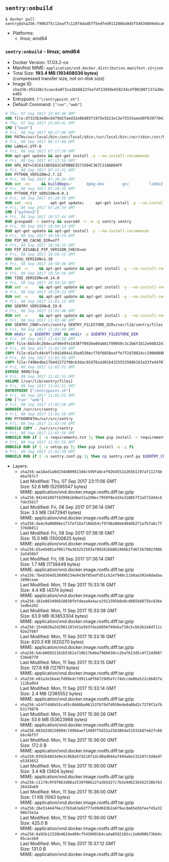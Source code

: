 ## `sentry:onbuild`

```console
$ docker pull sentry@sha256:f906375c12eaf7c12974dad87f5edfed9132866a9d5f54834894ebca650de1da
```

-	Platforms:
	-	linux; amd64

### `sentry:onbuild` - linux; amd64

-	Docker Version: 17.03.2-ce
-	Manifest MIME: `application/vnd.docker.distribution.manifest.v2+json`
-	Total Size: **193.4 MB (193408036 bytes)**  
	(compressed transfer size, not on-disk size)
-	Image ID: `sha256:d552d6c5caac6a073ca1bb6622feaf4f23d50e658234c4f90100f137a30ee485`
-	Entrypoint: `["\/entrypoint.sh"]`
-	Default Command: `["run","web"]`

```dockerfile
# Thu, 07 Sep 2017 23:04:40 GMT
ADD file:d7333b3e0bc6479d2faed32e06d85f1975e5b23e13e75555aeed0f639770413b in / 
# Thu, 07 Sep 2017 23:04:41 GMT
CMD ["bash"]
# Fri, 08 Sep 2017 06:17:00 GMT
ENV PATH=/usr/local/bin:/usr/local/sbin:/usr/local/bin:/usr/sbin:/usr/bin:/sbin:/bin
# Fri, 08 Sep 2017 06:17:00 GMT
ENV LANG=C.UTF-8
# Fri, 08 Sep 2017 07:17:50 GMT
RUN apt-get update && apt-get install -y --no-install-recommends 		ca-certificates 		libgdbm3 		libsqlite3-0 		libssl1.0.0 	&& rm -rf /var/lib/apt/lists/*
# Fri, 08 Sep 2017 07:17:50 GMT
ENV GPG_KEY=C01E1CAD5EA2C4F0B8E3571504C367C218ADD4FF
# Fri, 08 Sep 2017 07:17:51 GMT
ENV PYTHON_VERSION=2.7.13
# Fri, 08 Sep 2017 07:20:34 GMT
RUN set -ex 	&& buildDeps=' 		dpkg-dev 		gcc 		libbz2-dev 		libc6-dev 		libdb-dev 		libgdbm-dev 		libncurses-dev 		libreadline-dev 		libsqlite3-dev 		libssl-dev 		make 		tcl-dev 		tk-dev 		wget 		xz-utils 		zlib1g-dev 	' 	&& apt-get update && apt-get install -y $buildDeps --no-install-recommends && rm -rf /var/lib/apt/lists/* 		&& wget -O python.tar.xz "https://www.python.org/ftp/python/${PYTHON_VERSION%%[a-z]*}/Python-$PYTHON_VERSION.tar.xz" 	&& wget -O python.tar.xz.asc "https://www.python.org/ftp/python/${PYTHON_VERSION%%[a-z]*}/Python-$PYTHON_VERSION.tar.xz.asc" 	&& export GNUPGHOME="$(mktemp -d)" 	&& gpg --keyserver ha.pool.sks-keyservers.net --recv-keys "$GPG_KEY" 	&& gpg --batch --verify python.tar.xz.asc python.tar.xz 	&& rm -rf "$GNUPGHOME" python.tar.xz.asc 	&& mkdir -p /usr/src/python 	&& tar -xJC /usr/src/python --strip-components=1 -f python.tar.xz 	&& rm python.tar.xz 		&& cd /usr/src/python 	&& gnuArch="$(dpkg-architecture --query DEB_BUILD_GNU_TYPE)" 	&& ./configure 		--build="$gnuArch" 		--enable-shared 		--enable-unicode=ucs4 	&& make -j "$(nproc)" 	&& make install 	&& ldconfig 		&& apt-get purge -y --auto-remove $buildDeps 		&& find /usr/local -depth 		\( 			\( -type d -a \( -name test -o -name tests \) \) 			-o 			\( -type f -a \( -name '*.pyc' -o -name '*.pyo' \) \) 		\) -exec rm -rf '{}' + 	&& rm -rf /usr/src/python
# Fri, 08 Sep 2017 07:20:35 GMT
ENV PYTHON_PIP_VERSION=9.0.1
# Fri, 08 Sep 2017 07:20:59 GMT
RUN set -ex; 		apt-get update; 	apt-get install -y --no-install-recommends wget; 	rm -rf /var/lib/apt/lists/*; 		wget -O get-pip.py 'https://bootstrap.pypa.io/get-pip.py'; 		apt-get purge -y --auto-remove wget; 		python get-pip.py 		--disable-pip-version-check 		--no-cache-dir 		"pip==$PYTHON_PIP_VERSION" 	; 	pip --version; 		find /usr/local -depth 		\( 			\( -type d -a \( -name test -o -name tests \) \) 			-o 			\( -type f -a \( -name '*.pyc' -o -name '*.pyo' \) \) 		\) -exec rm -rf '{}' +; 	rm -f get-pip.py
# Fri, 08 Sep 2017 07:20:59 GMT
CMD ["python2"]
# Fri, 08 Sep 2017 10:57:44 GMT
RUN groupadd -r sentry && useradd -r -m -g sentry sentry
# Fri, 08 Sep 2017 10:58:14 GMT
RUN apt-get update && apt-get install -y --no-install-recommends         gcc         git         libffi-dev         libjpeg-dev         libpq-dev         libxml2-dev         libxslt-dev         libyaml-dev     && rm -rf /var/lib/apt/lists/*
# Fri, 08 Sep 2017 10:58:14 GMT
ENV PIP_NO_CACHE_DIR=off
# Fri, 08 Sep 2017 10:58:15 GMT
ENV PIP_DISABLE_PIP_VERSION_CHECK=on
# Fri, 08 Sep 2017 10:58:15 GMT
ENV GOSU_VERSION=1.10
# Fri, 08 Sep 2017 10:58:36 GMT
RUN set -x     && apt-get update && apt-get install -y --no-install-recommends wget && rm -rf /var/lib/apt/lists/*     && wget -O /usr/local/bin/gosu "https://github.com/tianon/gosu/releases/download/$GOSU_VERSION/gosu-$(dpkg --print-architecture)"     && wget -O /usr/local/bin/gosu.asc "https://github.com/tianon/gosu/releases/download/$GOSU_VERSION/gosu-$(dpkg --print-architecture).asc"     && export GNUPGHOME="$(mktemp -d)"     && gpg --keyserver ha.pool.sks-keyservers.net --recv-keys B42F6819007F00F88E364FD4036A9C25BF357DD4     && gpg --batch --verify /usr/local/bin/gosu.asc /usr/local/bin/gosu     && rm -r "$GNUPGHOME" /usr/local/bin/gosu.asc     && chmod +x /usr/local/bin/gosu     && gosu nobody true     && apt-get purge -y --auto-remove wget
# Fri, 08 Sep 2017 10:58:36 GMT
ENV TINI_VERSION=v0.14.0
# Fri, 08 Sep 2017 10:58:55 GMT
RUN set -x     && apt-get update && apt-get install -y --no-install-recommends wget && rm -rf /var/lib/apt/lists/*     && wget -O /usr/local/bin/tini "https://github.com/krallin/tini/releases/download/$TINI_VERSION/tini"     && wget -O /usr/local/bin/tini.asc "https://github.com/krallin/tini/releases/download/$TINI_VERSION/tini.asc"     && export GNUPGHOME="$(mktemp -d)"     && gpg --keyserver ha.pool.sks-keyservers.net --recv-keys 6380DC428747F6C393FEACA59A84159D7001A4E5     && gpg --batch --verify /usr/local/bin/tini.asc /usr/local/bin/tini     && rm -r "$GNUPGHOME" /usr/local/bin/tini.asc     && chmod +x /usr/local/bin/tini     && tini -h     && apt-get purge -y --auto-remove wget
# Fri, 08 Sep 2017 10:59:22 GMT
RUN set -x     && apt-get update && apt-get install -y --no-install-recommends make && rm -rf /var/lib/apt/lists/*     && pip install librabbitmq==1.6.1     && python -c 'import librabbitmq'     && apt-get purge -y --auto-remove make
# Fri, 08 Sep 2017 11:01:15 GMT
ENV SENTRY_VERSION=8.19.0
# Fri, 08 Sep 2017 11:02:48 GMT
RUN set -x     && apt-get update && apt-get install -y --no-install-recommends wget g++ && rm -rf /var/lib/apt/lists/*     && mkdir -p /usr/src/sentry     && wget -O /usr/src/sentry/sentry-${SENTRY_VERSION}-py27-none-any.whl "https://github.com/getsentry/sentry/releases/download/${SENTRY_VERSION}/sentry-${SENTRY_VERSION}-py27-none-any.whl"     && wget -O /usr/src/sentry/sentry-${SENTRY_VERSION}-py27-none-any.whl.asc "https://github.com/getsentry/sentry/releases/download/${SENTRY_VERSION}/sentry-${SENTRY_VERSION}-py27-none-any.whl.asc"     && wget -O /usr/src/sentry/sentry_plugins-${SENTRY_VERSION}-py2.py3-none-any.whl "https://github.com/getsentry/sentry/releases/download/${SENTRY_VERSION}/sentry_plugins-${SENTRY_VERSION}-py2.py3-none-any.whl"     && wget -O /usr/src/sentry/sentry_plugins-${SENTRY_VERSION}-py2.py3-none-any.whl.asc "https://github.com/getsentry/sentry/releases/download/${SENTRY_VERSION}/sentry_plugins-${SENTRY_VERSION}-py2.py3-none-any.whl.asc"     && export GNUPGHOME="$(mktemp -d)"     && gpg --keyserver ha.pool.sks-keyservers.net --recv-keys D8749766A66DD714236A932C3B2D400CE5BBCA60     && gpg --batch --verify /usr/src/sentry/sentry-${SENTRY_VERSION}-py27-none-any.whl.asc /usr/src/sentry/sentry-${SENTRY_VERSION}-py27-none-any.whl     && gpg --batch --verify /usr/src/sentry/sentry_plugins-${SENTRY_VERSION}-py2.py3-none-any.whl.asc /usr/src/sentry/sentry_plugins-${SENTRY_VERSION}-py2.py3-none-any.whl     && pip install         /usr/src/sentry/sentry-${SENTRY_VERSION}-py27-none-any.whl         /usr/src/sentry/sentry_plugins-${SENTRY_VERSION}-py2.py3-none-any.whl     && sentry --help     && sentry plugins list     && rm -r "$GNUPGHOME" /usr/src/sentry     && apt-get purge -y --auto-remove wget g++
# Fri, 08 Sep 2017 11:02:48 GMT
ENV SENTRY_CONF=/etc/sentry SENTRY_FILESTORE_DIR=/var/lib/sentry/files
# Fri, 08 Sep 2017 11:02:49 GMT
RUN mkdir -p $SENTRY_CONF && mkdir -p $SENTRY_FILESTORE_DIR
# Fri, 08 Sep 2017 11:02:50 GMT
COPY file:6b5c0c264ecaf40e9fe1838ff0926e09a661f89950c3c2b6f1612e948324733d in /etc/sentry/ 
# Fri, 08 Sep 2017 11:02:50 GMT
COPY file:d1a7cd4cbf7c842d84a135ed530ecf78f6858eaffe7f2d78824cc2906088bdd1 in /etc/sentry/ 
# Fri, 08 Sep 2017 11:02:50 GMT
COPY file:f490e4be17b442272f00cb3dac92d70a1d0164325552588b163a33fad4701f18 in /entrypoint.sh 
# Fri, 08 Sep 2017 11:02:51 GMT
EXPOSE 9000/tcp
# Fri, 08 Sep 2017 11:02:51 GMT
VOLUME [/var/lib/sentry/files]
# Fri, 08 Sep 2017 11:02:51 GMT
ENTRYPOINT ["/entrypoint.sh"]
# Fri, 08 Sep 2017 11:02:52 GMT
CMD ["run" "web"]
# Fri, 08 Sep 2017 11:02:58 GMT
WORKDIR /usr/src/sentry
# Fri, 08 Sep 2017 11:02:58 GMT
ENV PYTHONPATH=/usr/src/sentry
# Fri, 08 Sep 2017 11:02:58 GMT
ONBUILD COPY . /usr/src/sentry
# Fri, 08 Sep 2017 11:02:59 GMT
ONBUILD RUN if [ -s requirements.txt ]; then pip install -r requirements.txt; fi
# Fri, 08 Sep 2017 11:02:59 GMT
ONBUILD RUN if [ -s setup.py ]; then pip install -e .; fi
# Fri, 08 Sep 2017 11:02:59 GMT
ONBUILD RUN if [ -s sentry.conf.py ]; then cp sentry.conf.py $SENTRY_CONF/; fi 	&& if [ -s config.yml ]; then cp config.yml $SENTRY_CONF/; fi
```

-	Layers:
	-	`sha256:aa18ad1a0d334d80981104c599fa8cef9264552a265b1197af11274beba767cf`  
		Last Modified: Thu, 07 Sep 2017 23:11:06 GMT  
		Size: 52.6 MB (52595547 bytes)  
		MIME: application/vnd.docker.image.rootfs.diff.tar.gzip
	-	`sha256:942d41097fd299b1b0be51a290ec7959f8e2d3e318057f2a572d44c6fde35b1f`  
		Last Modified: Fri, 08 Sep 2017 07:36:14 GMT  
		Size: 3.5 MB (3472941 bytes)  
		MIME: application/vnd.docker.image.rootfs.diff.tar.gzip
	-	`sha256:da4c9a08866e171fef10a7186b54cf97d6a80e6484db271a7bfa6c7f376db811`  
		Last Modified: Fri, 08 Sep 2017 07:36:18 GMT  
		Size: 15.0 MB (15000825 bytes)  
		MIME: application/vnd.docker.image.rootfs.diff.tar.gzip
	-	`sha256:b5a45081af06179a363252593e789261bb862466b2fd6f267002788b2a5456bf`  
		Last Modified: Fri, 08 Sep 2017 07:36:14 GMT  
		Size: 1.7 MB (1738449 bytes)  
		MIME: application/vnd.docker.image.rootfs.diff.tar.gzip
	-	`sha256:7beb564d530d90234e9436f85edfd51c62ef948c11b8aa392e8dadaa1890ceae`  
		Last Modified: Mon, 11 Sep 2017 15:33:16 GMT  
		Size: 4.4 KB (4374 bytes)  
		MIME: application/vnd.docker.image.rootfs.diff.tar.gzip
	-	`sha256:101e083496818830fbfdeaa9a4ace2911595b8e8cd885b8875bc636e1edbe282`  
		Last Modified: Mon, 11 Sep 2017 15:33:38 GMT  
		Size: 63.9 MB (63853304 bytes)  
		MIME: application/vnd.docker.image.rootfs.diff.tar.gzip
	-	`sha256:1544028a2d2981107e51e563fda16856f49e6a710c5cbb3b3a8df11c92e2f66f`  
		Last Modified: Mon, 11 Sep 2017 15:33:16 GMT  
		Size: 620.3 KB (620270 bytes)  
		MIME: application/vnd.docker.image.rootfs.diff.tar.gzip
	-	`sha256:bdcb06932161b5362a710b17bd4a796b650cc2baf613d5c4f214d987536e8778`  
		Last Modified: Mon, 11 Sep 2017 15:33:15 GMT  
		Size: 127.6 KB (127611 bytes)  
		MIME: application/vnd.docker.image.rootfs.diff.tar.gzip
	-	`sha256:e01a3e16a4cfd89edc7d911a0f66729d5e7c74dccda86a522cbb837a112ba054`  
		Last Modified: Mon, 11 Sep 2017 15:33:14 GMT  
		Size: 2.4 MB (2365552 bytes)  
		MIME: application/vnd.docker.image.rootfs.diff.tar.gzip
	-	`sha256:a14ffd46b55ca95c8668ba961537b79d7d950ede8a0bd2c7279f2a7bb3179878`  
		Last Modified: Mon, 11 Sep 2017 15:36:26 GMT  
		Size: 53.6 MB (53623968 bytes)  
		MIME: application/vnd.docker.image.rootfs.diff.tar.gzip
	-	`sha256:803d2d8158904c7d9b6aef1408ff5d31a156386da51931b8fe627c66b6c4bf5f`  
		Last Modified: Mon, 11 Sep 2017 15:36:00 GMT  
		Size: 172.0 B  
		MIME: application/vnd.docker.image.rootfs.diff.tar.gzip
	-	`sha256:0392b48d3e9e3c9b8a5fd218f1dcd0ad044a7494abe115247c5dded7e5343652`  
		Last Modified: Mon, 11 Sep 2017 15:36:00 GMT  
		Size: 3.4 KB (3404 bytes)  
		MIME: application/vnd.docker.image.rootfs.diff.tar.gzip
	-	`sha256:c1179c9fdf863d08a2539f08622fa3b5d27c7b2e9d623b562538b7b326418ab9`  
		Last Modified: Mon, 11 Sep 2017 15:36:00 GMT  
		Size: 1.1 KB (1063 bytes)  
		MIME: application/vnd.docker.image.rootfs.diff.tar.gzip
	-	`sha256:26e5144476ec27b3a63e62f77e99d693b2a6f9acde65e5bfeef45a3290b75e3a`  
		Last Modified: Mon, 11 Sep 2017 15:36:00 GMT  
		Size: 425.0 B  
		MIME: application/vnd.docker.image.rootfs.diff.tar.gzip
	-	`sha256:6a92b12326b4624a409cf5436091b4cada8502103cc2e0d80b73bb9c95caceb9`  
		Last Modified: Mon, 11 Sep 2017 15:37:12 GMT  
		Size: 131.0 B  
		MIME: application/vnd.docker.image.rootfs.diff.tar.gzip

